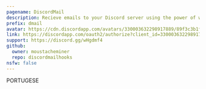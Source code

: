 ```yaml
---
pagename: DiscordMail
description: Recieve emails to your Discord server using the power of webhooks!
prefix: dmail
avatar: https://cdn.discordapp.com/avatars/330003632298917889/89f3c3b1fecc4f3f4d73047681fc88e9.png
link: https://discordapp.com/oauth2/authorize?client_id=330003632298917889&scope=bot&permissions=0
support: https://discord.gg/wHgdmf4
github:
  owner: moustacheminer
  repo: discordmailhooks
nsfw: false
---
```


PORTUGESE
